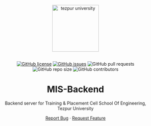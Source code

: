 
<!-- LOGO -->
<br />
<div align="center">
    <a href="https://i.ibb.co/gSvsqGy/tu-logo.png">
        <img src="https://i.ibb.co/gSvsqGy/tu-logo.png" alt="tezpur university" width="150" height="150">
    </a>
    <br/>
    <br/>

[![GitHub license](https://img.shields.io/github/license/Training-Placement-Cell-SOE-TU/MIS-Backend?style=for-the-badge)](https://github.com/Training-Placement-Cell-SOE-TU/MIS-Backend) [![GitHub issues](https://img.shields.io/github/issues/Training-Placement-Cell-SOE-TU/MIS-Backend?style=for-the-badge)](https://github.com/Training-Placement-Cell-SOE-TU/MIS-Backend/issues) ![GitHub pull requests](https://img.shields.io/github/issues-pr/Training-Placement-Cell-SOE-TU/MIS-Backend?style=for-the-badge) ![GitHub repo size](https://img.shields.io/github/repo-size/Training-Placement-Cell-SOE-TU/MIS-Backend?style=for-the-badge) ![GitHub contributors](https://img.shields.io/github/contributors/Training-Placement-Cell-SOE-TU/MIS-Backend?style=for-the-badge)
# MIS-Backend
<p>
Backend server for Training &amp; Placement Cell School Of Engineering, Tezpur University
    <br/>

<a href="https://github.com/Training-Placement-Cell-SOE-TU/MIS-Backend/issues">Report Bug</a>
·
<a href="https://github.com/Training-Placement-Cell-SOE-TU/MIS-Backend/issues">Request Feature</a>
</p>
</div>